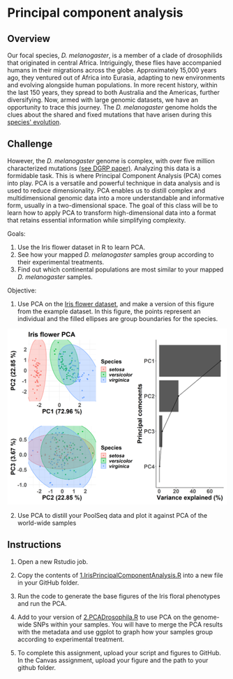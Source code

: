 # **Principal component analysis**

## Overview
Our focal species, <i>D. melanogaster</i>, is a member of a clade of drosophilids that originated in central Africa. Intriguingly, these flies have accompanied humans in their migrations across the globe. Approximately 15,000 years ago, they ventured out of Africa into Eurasia, adapting to new environments and evolving alongside human populations. In more recent history, within the last 150 years, they spread to both Australia and the Americas, further diversifying. Now, armed with large genomic datasets, we have an opportunity to trace this journey. The <i>D. melanogaster</i> genome holds the clues about the shared and fixed mutations that have arisen during this [species' evolution](https://academic.oup.com/mbe/article/38/12/5782/6361628).

## Challenge
However, the <i>D. melanogaster</i> genome is complex, with over five million characterized mutations [(see DGRP paper)](https://www.nature.com/articles/nature10811). Analyzing this data is a formidable task. This is where Principal Component Analysis (PCA) comes into play. PCA is a versatile and powerful technique in data analysis and is used to reduce dimensionality. PCA enables us to distill complex and multidimensional genomic data into a more understandable and informative form, usually in a two-dimensional space. The goal of this class will be to learn how to apply PCA to transform high-dimensional data into a format that retains essential information while simplifying complexity.

Goals:
1. Use the Iris flower dataset in R to learn PCA.
2. See how your mapped <i>D. melanogaster</i> samples group according to their experimental treatments.
3. Find out which continental populations are most similar to your mapped <i>D. melanogaster</i> samples.

Objective:
1. Use PCA on the [Iris flower dataset](https://en.wikipedia.org/wiki/Iris_flower_data_set), and make a version of this figure from the example dataset. In this figure, the points represent an individual and the filled ellipses are group boundaries for the species.

<p align="center">
  <img src="/Module_7/images/Iris.comp.PCA.png" width="600"/>
</p>

2. Use PCA to distill your PoolSeq data and plot it against PCA of the world-wide samples

## Instructions

1. Open a new Rstudio job.

2. Copy the contents of [1.IrisPrincipalComponentAnalysis.R](/Module_7/1.IrisPrincipalComponentAnalysis.R) into a new file in your GitHub folder.

3. Run the code to generate the base figures of the Iris floral phenotypes and run the PCA.

4. Add to your version of [2.PCADrosophila.R](/Module_7/2.PCADrosophila.R) to use PCA on the genome-wide SNPs within your samples. You will have to merge the PCA results with the metadata and use ggplot to graph how your samples group according to experimental treatment.

5. To complete this assignment, upload your script and figures to GitHub. In the Canvas assignment, upload your figure and the path to your github folder.
